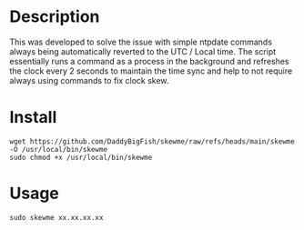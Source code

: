 # Description
This was developed to solve the issue with simple ntpdate commands always being automatically reverted to the UTC / Local time. The script essentially runs a command as a process in the background and refreshes the clock every 2 seconds to maintain the time sync and help to not require always using commands to fix clock skew.

# Install
```
wget https://github.com/DaddyBigFish/skewme/raw/refs/heads/main/skewme -O /usr/local/bin/skewme
sudo chmod +x /usr/local/bin/skewme
```
# Usage
```
sudo skewme xx.xx.xx.xx
```
